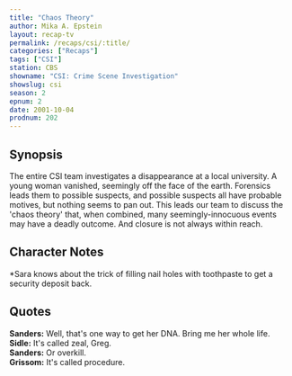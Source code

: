 ```yaml
---
title: "Chaos Theory"
author: Mika A. Epstein
layout: recap-tv
permalink: /recaps/csi/:title/
categories: ["Recaps"]
tags: ["CSI"]
station: CBS
showname: "CSI: Crime Scene Investigation"
showslug: csi
season: 2
epnum: 2
date: 2001-10-04
prodnum: 202  
---
```


## Synopsis

The entire CSI team investigates a disappearance at a local university. A young woman vanished, seemingly off the face of the earth. Forensics leads them to possible suspects, and possible suspects all have probable motives, but nothing seems to pan out. This leads our team to discuss the 'chaos theory' that, when combined, many seemingly-innocuous events may have a deadly outcome. And closure is not always within reach.

## Character Notes

*Sara knows about the trick of filling nail holes with toothpaste to get a security deposit back.

## Quotes

**Sanders:** Well, that's one way to get her DNA. Bring me her whole life.  
**Sidle:** It's called zeal, Greg.  
**Sanders:** Or overkill.  
**Grissom:** It's called procedure.

